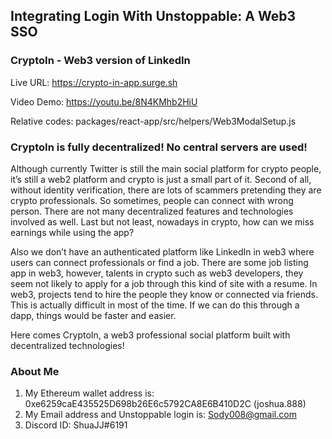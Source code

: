 ## Integrating Login With Unstoppable: A Web3 SSO

### CryptoIn - Web3 version of LinkedIn

Live URL: https://crypto-in-app.surge.sh

Video Demo: https://youtu.be/8N4KMhb2HiU

Relative codes: packages/react-app/src/helpers/Web3ModalSetup.js

### CryptoIn is fully decentralized! No central servers are used!

Although currently Twitter is still the main social platform for crypto people, it’s still a web2 platform and crypto is just a small part of it. Second of all, without identity verification, there are lots of scammers pretending they are crypto professionals. So sometimes, people can connect with wrong person. There are not many decentralized features and technologies involved as well. Last but not least, nowadays in crypto, how can we miss earnings while using the app?

Also we don’t have an authenticated platform like LinkedIn in web3 where users can connect professionals or find a job. There are some job listing app in web3, however, talents in crypto such as web3 developers, they seem not likely to apply for a job through this kind of site with a resume. In web3, projects tend to hire the people they know or connected via friends. This is actually difficult in most of the time. If we can do this through a dapp, things would be faster and easier.

Here comes CryptoIn, a web3 professional social platform built with decentralized technologies! 


### About Me

 1. My Ethereum wallet address is: 0xe6259caE435525D698b26E6c5792CA8E6B410D2C (joshua.888)
 2. My Email address and Unstoppable login is: Sody008@gmail.com
 3. Discord ID: ShuaJJ#6191
